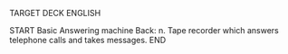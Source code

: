 TARGET DECK
ENGLISH

START
Basic
Answering machine
Back: n. Tape recorder which answers telephone calls and takes messages.
END
